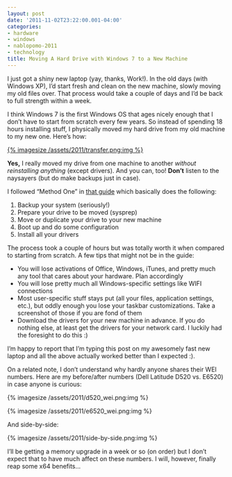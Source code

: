 ```yaml
---
layout: post
date: '2011-11-02T23:22:00.001-04:00'
categories:
- hardware
- windows
- nablopomo-2011
- technology
title: Moving A Hard Drive with Windows 7 to a New Machine
---
```


I just got a shiny new laptop (yay, thanks, Work!). In the old days (with Windows XP), I’d start fresh and clean on the new machine, slowly moving my old files over. That process would take a couple of days and I’d be back to full strength within a week. 

I think Windows 7 is the first Windows OS that ages nicely enough that I don’t have to start from scratch every few years. So instead of spending 18 hours installing stuff, I physically moved my hard drive from my old machine to my new one. Here’s how:

[{% imagesize /assets/2011/transfer.png:img %}](http://www.sevenforums.com/tutorials/135077-windows-7-installation-transfer-new-computer.html)

**Yes,** I really moved my drive from one machine to another *without reinstalling anything* (except drivers). And you can, too! **Don’t** listen to the naysayers (but do make backups just in case).

I followed “Method One” in [that guide](http://www.sevenforums.com/tutorials/135077-windows-7-installation-transfer-new-computer.html) which basically does the following:  

1. Backup your system (seriously!)
2. Prepare your drive to be moved (sysprep)
3. Move or duplicate your drive to your new machine
4. Boot up and do some configuration
5. Install all your drivers

The process took a couple of hours but was totally worth it when compared to starting from scratch. A few tips that might not be in the guide:     
* You will lose activations of Office, Windows, iTunes, and pretty much any tool that cares about your hardware. Plan accordingly     
* You will lose pretty much all Windows-specific settings like WIFI connections     
* Most user-specific stuff stays put (all your files, application settings, etc.), but oddly enough you lose your taskbar customizations. Take a screenshot of those if you are fond of them 
* Download the drivers for your new machine in advance. If you do nothing else, at least get the drivers for your network card. I luckily had the foresight to do this :)  


I’m happy to report that I’m typing this post on my awesomely fast new laptop and all the above actually worked better than I expected :). 

On a related note, I don’t understand why hardly anyone shares their WEI numbers. Here are my before/after numbers (Dell Latitude D520 vs. E6520) in case anyone is curious:

{% imagesize /assets/2011/d520_wei.png:img %}

{% imagesize /assets/2011/e6520_wei.png:img %}

And side-by-side:

{% imagesize /assets/2011/side-by-side.png:img %}

I’ll be getting a memory upgrade in a week or so (on order) but I don’t expect that to have much affect on these numbers. I will, however, finally reap some x64 benefits...